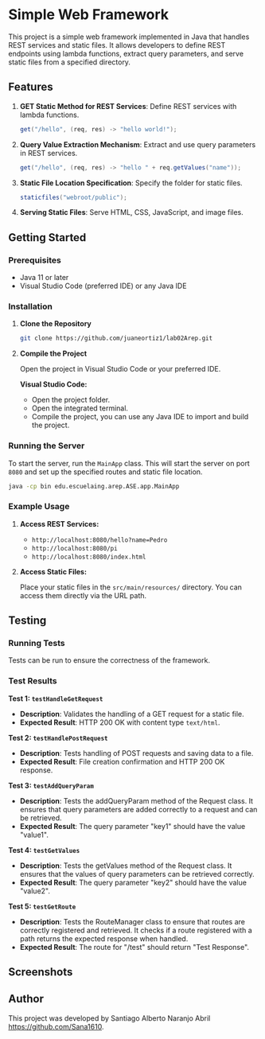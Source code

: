 # Simple Web Framework

This project is a simple web framework implemented in Java that handles REST services and static files. It allows developers to define REST endpoints using lambda functions, extract query parameters, and serve static files from a specified directory.

## Features

1. **GET Static Method for REST Services**: Define REST services with lambda functions.
   ```java
   get("/hello", (req, res) -> "hello world!");
   ```

2. **Query Value Extraction Mechanism**: Extract and use query parameters in REST services.
   ```java
   get("/hello", (req, res) -> "hello " + req.getValues("name"));
   ```

3. **Static File Location Specification**: Specify the folder for static files.
   ```java
   staticfiles("webroot/public");
   ```

4. **Serving Static Files**: Serve HTML, CSS, JavaScript, and image files.

## Getting Started

### Prerequisites

- Java 11 or later
- Visual Studio Code (preferred IDE) or any Java IDE

### Installation

1. **Clone the Repository**
   ```sh
   git clone https://github.com/juaneortiz1/lab02Arep.git   
   ```

2. **Compile the Project**

   Open the project in Visual Studio Code or your preferred IDE.

   **Visual Studio Code:**

    - Open the project folder.
    - Open the integrated terminal.
    - Compile the project, you can use any Java IDE to import and build the project.

### Running the Server

To start the server, run the `MainApp` class. This will start the server on port `8080` and set up the specified routes and static file location.

```sh
java -cp bin edu.escuelaing.arep.ASE.app.MainApp
```

### Example Usage

1. **Access REST Services:**

    - `http://localhost:8080/hello?name=Pedro`
    - `http://localhost:8080/pi`
    - `http://localhost:8080/index.html`


2. **Access Static Files:**

   Place your static files in the `src/main/resources/` directory. You can access them directly via the URL path.

## Testing

### Running Tests

Tests can be run to ensure the correctness of the framework.


### Test Results

**Test 1: `testHandleGetRequest`**

- **Description**: Validates the handling of a GET request for a static file.
- **Expected Result**: HTTP 200 OK with content type `text/html`.



**Test 2: `testHandlePostRequest`**

- **Description**: Tests handling of POST requests and saving data to a file.
- **Expected Result**: File creation confirmation and HTTP 200 OK response.





**Test 3: `testAddQueryParam`**
- **Description**: Tests the addQueryParam method of the Request class. It ensures that query parameters are added correctly to a request and can be retrieved.
- **Expected Result**: The query parameter "key1" should have the value "value1".




**Test 4: `testGetValues`**
- **Description**: Tests the getValues method of the Request class. It ensures that the values of query parameters can be retrieved correctly.
- **Expected Result**: The query parameter "key2" should have the value "value2".




**Test 5: `testGetRoute`**
- **Description**: Tests the RouteManager class to ensure that routes are correctly registered and retrieved. It checks if a route registered with a path returns the expected response when handled.
- **Expected Result**: The route for "/test" should return "Test Response".



## Screenshots



## Author
This project was developed by Santiago Alberto Naranjo Abril https://github.com/Sana1610.

